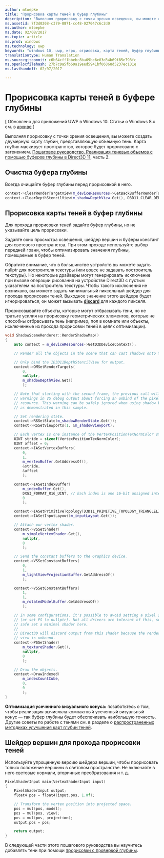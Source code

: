 ```yaml
---
author: mtoepke
title: "Прорисовка карты теней в буфер глубины"
description: "Выполняя прорисовку с точки зрения освещения, вы можете создать двумерную карту глубин, представляющую объемную тень."
ms.assetid: 7f3d0208-c379-8871-cc48-027047c6c2d0
ms.author: mtoepke
ms.date: 02/08/2017
ms.topic: article
ms.prod: windows
ms.technology: uwp
keywords: "windows 10, uwp, игры, отрисовка, карта теней, буфер глубины, direct3d"
translationtype: Human Translation
ms.sourcegitcommit: c6b64cff1bbebc8ba69bc6e03d34b69f85e798fc
ms.openlocfilehash: 27b7c9a5fb69a19eed5941bf06068d5237ec101e
ms.lasthandoff: 02/07/2017

---
```


# <a name="render-the-shadow-map-to-the-depth-buffer"></a>Прорисовка карты теней в буфере глубины


\[ Обновлено для приложений UWP в Windows 10. Статьи о Windows 8.x см. в [архиве](http://go.microsoft.com/fwlink/p/?linkid=619132) \]


Выполняя прорисовку с точки зрения освещения, вы можете создать двумерную карту глубин, представляющую объемную тень. Карта глубин маскирует пространство, которое будет прорисовано с затенением. [Пошаговое руководство. Реализация теневых объемов с помощью буферов глубины в Direct3D 11](implementing-depth-buffers-for-shadow-mapping.md), часть 2.

## <a name="clear-the-depth-buffer"></a>Очистка буфера глубины


Всегда очищайте буфер глубины перед прорисовкой в него.

```cpp
context->ClearRenderTargetView(m_deviceResources->GetBackBufferRenderTargetView(), DirectX::Colors::CornflowerBlue);
context->ClearDepthStencilView(m_shadowDepthView.Get(), D3D11_CLEAR_DEPTH | D3D11_CLEAR_STENCIL, 1.0f, 0);
```

## <a name="render-the-shadow-map-to-the-depth-buffer"></a>Прорисовка карты теней в буфер глубины


Для прохода прорисовки теней задайте буфер глубины, но не указывайте цель прорисовки.

Задайте окно просмотра освещения, шейдер вершин и буферы констант для светового пространства. При этом проходе используйте выбор передней грани, чтобы оптимизировать значения глубины, помещаемые в буфер теней.

Обратите внимание, что в большинстве устройств вы можете задать nullptr для построителя текстуры (или вовсе не задавать построитель текстуры). Но некоторые драйверы могут генерировать исключение при вызове операции рисования на устройстве Direct3D с пустым указателем на построитель текстуры. Чтобы такого исключения не возникало, вы можете задать минимальный пиксельный шейдер для прохода прорисовки теней. Выходное значение этого шейдера будет игнорироваться; он может вызывать [**discard**](https://msdn.microsoft.com/library/windows/desktop/bb943995) для каждого пикселя.

Прорисовывайте объекты, которые могут отбрасывать тени, но не тратьте усилия на прорисовку геометрических элементов, которые не способны отбрасывать тень (например, пол в комнате или объекты, исключенные из прохода прорисовки теней в целях оптимизации).

```cpp
void ShadowSceneRenderer::RenderShadowMap()
{
    auto context = m_deviceResources->GetD3DDeviceContext();

    // Render all the objects in the scene that can cast shadows onto themselves or onto other objects.

    // Only bind the ID3D11DepthStencilView for output.
    context->OMSetRenderTargets(
        0,
        nullptr,
        m_shadowDepthView.Get()
        );

    // Note that starting with the second frame, the previous call will display
    // warnings in VS debug output about forcing an unbind of the pixel shader
    // resource. This warning can be safely ignored when using shadow buffers
    // as demonstrated in this sample.

    // Set rendering state.
    context->RSSetState(m_shadowRenderState.Get());
    context->RSSetViewports(1, &m_shadowViewport);

    // Each vertex is one instance of the VertexPositionTexNormColor struct.
    UINT stride = sizeof(VertexPositionTexNormColor);
    UINT offset = 0;
    context->IASetVertexBuffers(
        0,
        1,
        m_vertexBuffer.GetAddressOf(),
        &stride,
        &offset
        );

    context->IASetIndexBuffer(
        m_indexBuffer.Get(),
        DXGI_FORMAT_R16_UINT, // Each index is one 16-bit unsigned integer (short).
        0
        );

    context->IASetPrimitiveTopology(D3D11_PRIMITIVE_TOPOLOGY_TRIANGLELIST);
    context->IASetInputLayout(m_inputLayout.Get());

    // Attach our vertex shader.
    context->VSSetShader(
        m_simpleVertexShader.Get(),
        nullptr,
        0
        );

    // Send the constant buffers to the Graphics device.
    context->VSSetConstantBuffers(
        0,
        1,
        m_lightViewProjectionBuffer.GetAddressOf()
        );

    context->VSSetConstantBuffers(
        1,
        1,
        m_rotatedModelBuffer.GetAddressOf()
        );

    // In some configurations, it's possible to avoid setting a pixel shader
    // (or set PS to nullptr). Not all drivers are tolerant of this, so to be
    // safe set a minimal shader here.
    //
    // Direct3D will discard output from this shader because the render target
    // view is unbound.
    context->PSSetShader(
        m_textureShader.Get(),
        nullptr,
        0
        );

    // Draw the objects.
    context->DrawIndexed(
        m_indexCountCube,
        0,
        0
        );
}
```

**Оптимизация усеченного визуального конуса:** позаботьтесь о том, чтобы реализация вычисляла компактный усеченный визуальный конус — так буфер глубины будет обеспечивать наибольшую точность. Другие советы по работе с тенями см. в разделе о [распространенных методиках улучшения карт глубин теней](https://msdn.microsoft.com/library/windows/desktop/ee416324).

## <a name="vertex-shader-for-shadow-pass"></a>Шейдер вершин для прохода прорисовки теней


Используйте упрощенную версию шейдера вершин, чтобы прорисовать только положение вершины в световом пространстве. Не включайте в него световые нормали, вторичные преобразования и т. д.

```cpp
PixelShaderInput main(VertexShaderInput input)
{
    PixelShaderInput output;
    float4 pos = float4(input.pos, 1.0f);

    // Transform the vertex position into projected space.
    pos = mul(pos, model);
    pos = mul(pos, view);
    pos = mul(pos, projection);
    output.pos = pos;

    return output;
}
```

В следующей части этого пошагового руководства вы научитесь добавлять тени при помощи [прорисовки с проверкой глубины](render-the-scene-with-depth-testing.md).

 

 






